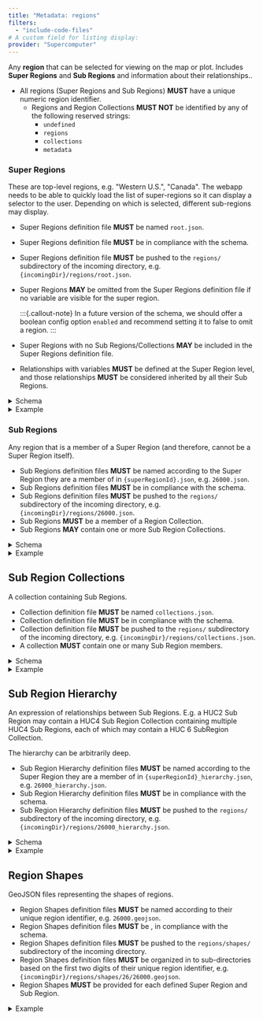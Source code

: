 ```yaml
---
title: "Metadata: regions"
filters:
  - "include-code-files"
# A custom field for listing display:
provider: "Supercomputer"
---
```


Any **region** that can be selected for viewing on the map or plot.
Includes **Super Regions** and **Sub Regions** and information about their
relationships..

- All regions (Super Regions and Sub Regions) **MUST** have a unique numeric region
  identifier.
    - Regions and Region Collections **MUST NOT** be identified by any of the following
      reserved strings:
        - `undefined`
        - `regions`
        - `collections`
        - `metadata`


### Super Regions

These are top-level regions, e.g. "Western U.S.", "Canada".
The webapp needs to be able to quickly load the list of super-regions so it can display
a selector to the user. Depending on which is selected, different sub-regions may
display.

- Super Regions definition file **MUST** be named `root.json`.
- Super Regions definition file **MUST** be in compliance with the schema.
- Super Regions definition file **MUST** be pushed to the `regions/` subdirectory of the
  incoming directory, e.g. `{incomingDir}/regions/root.json`.
- Super Regions **MAY** be omitted from the Super Regions definition file if no variable
  are visible for the super region.

  :::{.callout-note}
  In a future version of the schema, we should offer a boolean config option `enabled`
  and recommend setting it to false to omit a region.
  :::

- Super Regions with no Sub Regions/Collections **MAY** be included in the Super Regions
  definition file.
- Relationships with variables **MUST** be defined at the Super Region level, and those
  relationships **MUST** be considered inherited by all their Sub Regions.

<details>
<summary>Schema</summary>
```{.json include="schema/regionsIndex.json"}
```
</details>

<details>
<summary>Example</summary>
```{.json filename="regions/root.json (example)" include="example_data/regions/root.json"}
```
</details>


### Sub Regions

Any region that is a member of a Super Region (and therefore, cannot be a Super Region
itself).

- Sub Regions definition files **MUST** be named according to the Super Region they are
  a member of in `{superRegionId}.json`, e.g. `26000.json`.
- Sub Regions definition files **MUST** be in compliance with the schema.
- Sub Regions definition files **MUST** be pushed to the `regions/` subdirectory of the
  incoming directory, e.g. `{incomingDir}/regions/26000.json`.
- Sub Regions **MUST** be a member of a Region Collection.
- Sub Regions **MAY** contain one or more Sub Region Collections.

<details>
<summary>Schema</summary>
```{.json include="schema/subRegionsIndex.json"}
```
</details>

<details>
<summary>Example</summary>
```{.json filename="regions/26000.json" include="example_data/regions/26000.json"}
```
</details>


## Sub Region Collections

A collection containing Sub Regions.

- Collection definition file **MUST** be named `collections.json`.
- Collection definition file **MUST** be in compliance with the schema.
- Collection definition file **MUST** be pushed to the `regions/` subdirectory of the
  incoming directory, e.g. `{incomingDir}/regions/collections.json`.
- A collection **MUST** contain one or many Sub Region members.

<details>
<summary>Schema</summary>
```{.json include="schema/subRegionCollectionsIndex.json"}
```
</details>

<details>
<summary>Example</summary>
```{.json filename="regions/collections.json" include="example_data/regions/collections.json"}
```
</details>


## Sub Region Hierarchy

An expression of relationships between Sub Regions. E.g. a HUC2 Sub Region may contain a
HUC4 Sub Region Collection containing multiple HUC4 Sub Regions, each of which may
contain a HUC 6 SubRegion Collection.

The hierarchy can be arbitrarily deep.

- Sub Region Hierarchy definition files **MUST** be named according to the Super Region
  they are a member of in `{superRegionId}_hierarchy.json`, e.g.
  `26000_hierarchy.json`.
- Sub Region Hierarchy definition files **MUST** be in compliance with the schema.
- Sub Region Hierarchy definition files **MUST** be pushed to the `regions/`
  subdirectory of the incoming directory, e.g.
  `{incomingDir}/regions/26000_hierarchy.json`.

<details>
<summary>Schema</summary>
```{.json include="schema/subRegionsHierarchy.json"}
```
</details>

<details>
<summary>Example</summary>
```{.json include="example_data/regions/26000_hierarchy.json"}
```
</details>


## Region Shapes

GeoJSON files representing the shapes of regions.

- Region Shapes definition files **MUST** be named according to their unique region
  identifier, e.g.  `26000.geojson`.
- Region Shapes definition files **MUST** be , in compliance with the schema.
- Region Shapes definition files **MUST** be pushed to the `regions/shapes/`
  subdirectory of the incoming directory.
- Region Shapes definition files **MUST** be organized in to sub-directories based on
  the first two digits of their unique region identifier, e.g.
  `{incomingDir}/regions/shapes/26/26000.geojson`.
- Region Shapes **MUST** be provided for each defined Super Region and Sub Region.

<details>
<summary>Example</summary>
```{.json include="example_data/regions/shapes/26/26000.geojson"}
```
</details>
